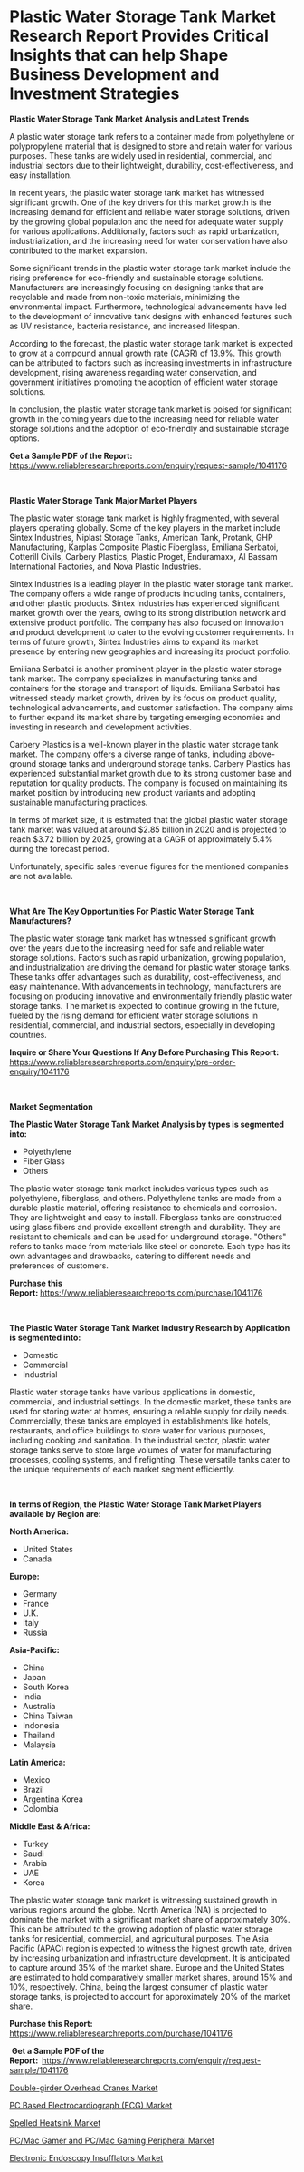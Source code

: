 <p><h1>Plastic Water Storage Tank Market Research Report Provides Critical Insights that can help Shape Business Development and Investment Strategies</h1></p><p><strong>Plastic Water Storage Tank Market Analysis and Latest Trends</strong></p>
<p><p>A plastic water storage tank refers to a container made from polyethylene or polypropylene material that is designed to store and retain water for various purposes. These tanks are widely used in residential, commercial, and industrial sectors due to their lightweight, durability, cost-effectiveness, and easy installation.</p><p>In recent years, the plastic water storage tank market has witnessed significant growth. One of the key drivers for this market growth is the increasing demand for efficient and reliable water storage solutions, driven by the growing global population and the need for adequate water supply for various applications. Additionally, factors such as rapid urbanization, industrialization, and the increasing need for water conservation have also contributed to the market expansion.</p><p>Some significant trends in the plastic water storage tank market include the rising preference for eco-friendly and sustainable storage solutions. Manufacturers are increasingly focusing on designing tanks that are recyclable and made from non-toxic materials, minimizing the environmental impact. Furthermore, technological advancements have led to the development of innovative tank designs with enhanced features such as UV resistance, bacteria resistance, and increased lifespan.</p><p>According to the forecast, the plastic water storage tank market is expected to grow at a compound annual growth rate (CAGR) of 13.9%. This growth can be attributed to factors such as increasing investments in infrastructure development, rising awareness regarding water conservation, and government initiatives promoting the adoption of efficient water storage solutions.</p><p>In conclusion, the plastic water storage tank market is poised for significant growth in the coming years due to the increasing need for reliable water storage solutions and the adoption of eco-friendly and sustainable storage options.</p></p>
<p><strong>Get a Sample PDF of the Report:&nbsp;</strong> <a href="https://www.reliableresearchreports.com/enquiry/request-sample/1041176">https://www.reliableresearchreports.com/enquiry/request-sample/1041176</a></p>
<p>&nbsp;</p>
<p><strong>Plastic Water Storage Tank Major Market Players</strong></p>
<p><p>The plastic water storage tank market is highly fragmented, with several players operating globally. Some of the key players in the market include Sintex Industries, Niplast Storage Tanks, American Tank, Protank, GHP Manufacturing, Karplas Composite Plastic Fiberglass, Emiliana Serbatoi, Cotterill Civils, Carbery Plastics, Plastic Proget, Enduramaxx, Al Bassam International Factories, and Nova Plastic Industries.</p><p>Sintex Industries is a leading player in the plastic water storage tank market. The company offers a wide range of products including tanks, containers, and other plastic products. Sintex Industries has experienced significant market growth over the years, owing to its strong distribution network and extensive product portfolio. The company has also focused on innovation and product development to cater to the evolving customer requirements. In terms of future growth, Sintex Industries aims to expand its market presence by entering new geographies and increasing its product portfolio.</p><p>Emiliana Serbatoi is another prominent player in the plastic water storage tank market. The company specializes in manufacturing tanks and containers for the storage and transport of liquids. Emiliana Serbatoi has witnessed steady market growth, driven by its focus on product quality, technological advancements, and customer satisfaction. The company aims to further expand its market share by targeting emerging economies and investing in research and development activities.</p><p>Carbery Plastics is a well-known player in the plastic water storage tank market. The company offers a diverse range of tanks, including above-ground storage tanks and underground storage tanks. Carbery Plastics has experienced substantial market growth due to its strong customer base and reputation for quality products. The company is focused on maintaining its market position by introducing new product variants and adopting sustainable manufacturing practices.</p><p>In terms of market size, it is estimated that the global plastic water storage tank market was valued at around $2.85 billion in 2020 and is projected to reach $3.72 billion by 2025, growing at a CAGR of approximately 5.4% during the forecast period.</p><p>Unfortunately, specific sales revenue figures for the mentioned companies are not available.</p></p>
<p>&nbsp;</p>
<p><strong>What Are The Key Opportunities For Plastic Water Storage Tank Manufacturers?</strong></p>
<p><p>The plastic water storage tank market has witnessed significant growth over the years due to the increasing need for safe and reliable water storage solutions. Factors such as rapid urbanization, growing population, and industrialization are driving the demand for plastic water storage tanks. These tanks offer advantages such as durability, cost-effectiveness, and easy maintenance. With advancements in technology, manufacturers are focusing on producing innovative and environmentally friendly plastic water storage tanks. The market is expected to continue growing in the future, fueled by the rising demand for efficient water storage solutions in residential, commercial, and industrial sectors, especially in developing countries.</p></p>
<p><strong>Inquire or Share Your Questions If Any Before Purchasing This Report:</strong> <a href="https://www.reliableresearchreports.com/enquiry/pre-order-enquiry/1041176">https://www.reliableresearchreports.com/enquiry/pre-order-enquiry/1041176</a></p>
<p>&nbsp;</p>
<p><strong>Market Segmentation</strong></p>
<p><strong>The Plastic Water Storage Tank Market Analysis by types is segmented into:</strong></p>
<p><ul><li>Polyethylene</li><li>Fiber Glass</li><li>Others</li></ul></p>
<p><p>The plastic water storage tank market includes various types such as polyethylene, fiberglass, and others. Polyethylene tanks are made from a durable plastic material, offering resistance to chemicals and corrosion. They are lightweight and easy to install. Fiberglass tanks are constructed using glass fibers and provide excellent strength and durability. They are resistant to chemicals and can be used for underground storage. "Others" refers to tanks made from materials like steel or concrete. Each type has its own advantages and drawbacks, catering to different needs and preferences of customers.</p></p>
<p><strong>Purchase this Report:&nbsp;</strong><a href="https://www.reliableresearchreports.com/purchase/1041176">https://www.reliableresearchreports.com/purchase/1041176</a></p>
<p>&nbsp;</p>
<p><strong>The Plastic Water Storage Tank Market Industry Research by Application is segmented into:</strong></p>
<p><ul><li>Domestic</li><li>Commercial</li><li>Industrial</li></ul></p>
<p><p>Plastic water storage tanks have various applications in domestic, commercial, and industrial settings. In the domestic market, these tanks are used for storing water at homes, ensuring a reliable supply for daily needs. Commercially, these tanks are employed in establishments like hotels, restaurants, and office buildings to store water for various purposes, including cooking and sanitation. In the industrial sector, plastic water storage tanks serve to store large volumes of water for manufacturing processes, cooling systems, and firefighting. These versatile tanks cater to the unique requirements of each market segment efficiently.</p></p>
<p>&nbsp;</p>
<p><strong>In terms of Region, the Plastic Water Storage Tank Market Players available by Region are:</strong></p>
<p>
    <p> <strong> North America: </strong>
        <ul>
            <li>United States</li>
            <li>Canada</li>
        </ul>
        </p> 
    <p> <strong> Europe: </strong>
        <ul>
            <li>Germany</li>
            <li>France</li>
            <li>U.K.</li>
            <li>Italy</li>
            <li>Russia</li>
        </ul>
        </p> 
    <p> <strong> Asia-Pacific: </strong>
        <ul>
            <li>China</li>
            <li>Japan</li>
            <li>South Korea</li>
            <li>India</li>
            <li>Australia</li>
            <li>China Taiwan</li>
            <li>Indonesia</li>
            <li>Thailand</li>
            <li>Malaysia</li>
        </ul>
        </p> 
    <p> <strong> Latin America: </strong>
        <ul>
            <li>Mexico</li>
            <li>Brazil</li>
            <li>Argentina Korea</li>
            <li>Colombia</li>
        </ul>
        </p> 
    <p> <strong> Middle East & Africa: </strong>
        <ul>
            <li>Turkey</li>
            <li>Saudi</li>
            <li>Arabia</li>
            <li>UAE</li>
            <li>Korea</li>
        </ul>
    </p>
    </p>
<p><p>The plastic water storage tank market is witnessing sustained growth in various regions around the globe. North America (NA) is projected to dominate the market with a significant market share of approximately 30%. This can be attributed to the growing adoption of plastic water storage tanks for residential, commercial, and agricultural purposes. The Asia Pacific (APAC) region is expected to witness the highest growth rate, driven by increasing urbanization and infrastructure development. It is anticipated to capture around 35% of the market share. Europe and the United States are estimated to hold comparatively smaller market shares, around 15% and 10%, respectively. China, being the largest consumer of plastic water storage tanks, is projected to account for approximately 20% of the market share.</p></p>
<p><strong>Purchase this Report: </strong><a href="https://www.reliableresearchreports.com/purchase/1041176">https://www.reliableresearchreports.com/purchase/1041176</a></p>
<p>&nbsp;<strong>Get a Sample PDF of the Report:&nbsp;&nbsp;</strong><a href="https://www.reliableresearchreports.com/enquiry/request-sample/1041176">https://www.reliableresearchreports.com/enquiry/request-sample/1041176</a></p>
<p><strong></strong></p>
<p><p><a href="https://medium.com/@mattwalker9889/double-girder-overhead-cranes-market-trends-and-market-analysis-forecasted-for-period-2024-2031-b89b43dc32ef">Double-girder Overhead Cranes Market</a></p><p><a href="https://issuu.com/reportprime-2/docs/pc-based-electrocardiograph-ecg-market-size-2030.p">PC Based Electrocardiograph (ECG) Market</a></p><p><a href="https://medium.com/@joerobertson75f/analyzing-spelled-heatsink-market-global-industry-perspective-and-forecast-2024-to-2031-f4d94311d55b">Spelled Heatsink Market</a></p><p><a href="https://issuu.com/reportprime-2/docs/pcmac-gamer-and-pcmac-gaming-peripheral-market-siz">PC/Mac Gamer and PC/Mac Gaming Peripheral Market</a></p><p><a href="https://medium.com/@mattwalker9889/electronic-endoscopy-insufflators-market-comprehensive-assessment-by-type-application-and-ef4fa5a935a7">Electronic Endoscopy Insufflators Market</a></p></p>